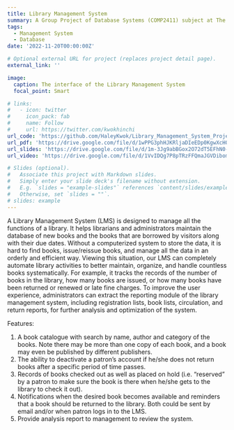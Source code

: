 ```yaml
---
title: Library Management System
summary: A Group Project of Database Systems (COMP2411) subject at The Hong Kong Polytechnic University, made by CHEN Derun, JIANG Guanlin, KWOK Hin Chi, LIU Minghao, YE Haowen, and ZHANG Wengyu.
tags:
  - Management System
  - Database
date: '2022-11-20T00:00:00Z'

# Optional external URL for project (replaces project detail page).
external_link: ''

image:
  caption: The interface of the Library Management System
  focal_point: Smart

# links:
#   - icon: twitter
#     icon_pack: fab
#     name: Follow
#     url: https://twitter.com/kwokhinchi
url_code: 'https://github.com/HaleyKwok/Library_Management_System_Project'
url_pdf: 'https://drive.google.com/file/d/1wPPG3phHJKRljaDIeEDp0KgwXcH0wdg6/view?usp=sharing'
url_slides: 'https://drive.google.com/file/d/1m-3Jg9abBGox2O72dT5EFhN0-coztHm6/view?usp=sharing'
url_video: 'https://drive.google.com/file/d/1VvIDQg7P8pTRzFFQmaJGVDibomUk7MfP/view?usp=sharing'

# Slides (optional).
#   Associate this project with Markdown slides.
#   Simply enter your slide deck's filename without extension.
#   E.g. `slides = "example-slides"` references `content/slides/example-slides.md`.
#   Otherwise, set `slides = ""`.
# slides: example
---
```

A Library Management System (LMS) is designed to manage all the functions of a library. It
helps librarians and administrators maintain the database of new books and the books that are
borrowed by visitors along with their due dates. Without a computerized system to store the data,
it is hard to find books, issue/reissue books, and manage all the data in an orderly and efficient
way. Viewing this situation, our LMS can completely automate library activities to better
maintain, organize, and handle countless books systematically. For example, it tracks the records
of the number of books in the library, how many books are issued, or how many books have been
returned or renewed or late fine charges. To improve the user experience, administrators can
extract the reporting module of the library management system, including registration lists, book
lists, circulation, and return reports, for further analysis and optimization of the system.

Features:
1. A book catalogue with search by name, author and category of the books. Note there may be more than one copy of each book, and a book may even be published by different publishers.
2. The ability to deactivate a patron’s account if he/she does not return books after a specific period of time passes.
3. Records of books checked out as well as placed on hold (i.e. “reserved” by a patron to make sure the book is there when he/she gets to the library to check it out).
4. Notifications when the desired book becomes available and reminders that a book should be returned to the library. Both could be sent by email and/or when patron logs in to the LMS.
5. Provide analysis report to management to review the system.

